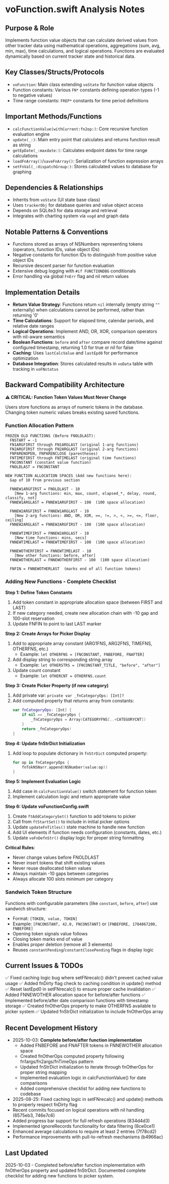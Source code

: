 # voFunction.swift Analysis Notes

## Purpose & Role
Implements function value objects that can calculate derived values from other tracker data using mathematical operations, aggregations (sum, avg, min, max), time calculations, and logical operations. Functions are evaluated dynamically based on current tracker state and historical data.

## Key Classes/Structs/Protocols
- `voFunction`: Main class extending `voState` for function value objects
- Function constants: Various `FN*` constants defining operation types (-1 to negative values)
- Time range constants: `FREP*` constants for time period definitions

## Important Methods/Functions
- `calcFunctionValue(withCurrent:fn2op:)`: Core recursive function evaluation engine
- `update(_:)`: Main entry point that calculates and returns function result as string
- `getEpDate(_:maxdate:)`: Calculates endpoint dates for time range calculations
- `loadFnArray()`/`saveFnArray()`: Serialization of function expression arrays
- `setFnVal(_:dispatchGroup:)`: Stores calculated values to database for graphing

## Dependencies & Relationships
- Inherits from `voState` (UI state base class)
- Uses `trackerObj` for database queries and value object access
- Depends on SQLite3 for data storage and retrieval
- Integrates with charting system via `vogd` and graph data

## Notable Patterns & Conventions
- Functions stored as arrays of NSNumbers representing tokens (operators, function IDs, value object IDs)
- Negative constants for function IDs to distinguish from positive value object IDs
- Recursive descent parser for function evaluation
- Extensive debug logging with `#if FUNCTIONDBG` conditionals
- Error handling via global `FnErr` flag and nil return values

## Implementation Details
- **Return Value Strategy**: Functions return `nil` internally (empty string `""` externally) when calculations cannot be performed, rather than returning '0'
- **Time Calculations**: Support for elapsed time, calendar periods, and relative date ranges
- **Logical Operations**: Implement AND, OR, XOR, comparison operators with nil-aware semantics
- **Boolean Functions**: `before` and `after` compare record date/time against configured timestamp, returning 1.0 for true or nil for false
- **Caching**: Uses `lastCalcValue` and `lastEpd0` for performance optimization
- **Database Integration**: Stores calculated results in `voData` table with tracking in `voFNstatus`

## Backward Compatibility Architecture

**⚠️ CRITICAL: Function Token Values Must Never Change**

Users store functions as arrays of numeric tokens in the database. Changing token numeric values breaks existing saved functions.

### Function Allocation Pattern

```
FROZEN OLD FUNCTIONS (Before FNOLDLAST):
  FNSTART = -1
  FN1ARGFIRST through FN1ARGLAST (original 1-arg functions)
  FN2ARGFIRST through FN2ARGLAST (original 2-arg functions)
  FNPARENOPEN, FNPARENCLOSE (parentheses)
  FNTIMEFIRST through FNTIMELAST (original time functions)
  FNCONSTANT (constant value function)
  FNOLDLAST = FNCONSTANT

NEW FUNCTION ALLOCATION SPACES (Add new functions here):
  Gap of 10 from previous section

  FNNEW1ARGFIRST = FNOLDLAST - 10
    [New 1-arg functions: min, max, count, elapsed_*, delay, round, classify, not]
  FNNEW1ARGLAST = FNNEW1ARGFIRST - 100  (100 space allocation)

  FNNEW2ARGFIRST = FNNEW1ARGLAST - 10
    [New 2-arg functions: AND, OR, XOR, ==, !=, >, <, >=, <=, floor, ceiling]
  FNNEW2ARGLAST = FNNEW2ARGFIRST - 100  (100 space allocation)

  FNNEWTIMEFIRST = FNNEW2ARGLAST - 10
    [New time functions: mins, secs]
  FNNEWTIMELAST = FNNEWTIMEFIRST - 100  (100 space allocation)

  FNNEWOTHERFIRST = FNNEWTIMELAST - 10
    [New other functions: before, after]
  FNNEWOTHERLAST = FNNEWOTHERFIRST - 100  (100 space allocation)

  FNFIN = FNNEWOTHERLAST  (marks end of all function tokens)
```

### Adding New Functions - Complete Checklist

**Step 1: Define Token Constants**
1. Add token constant in appropriate allocation space (between FIRST and LAST)
2. If new category needed, create new allocation chain with -10 gap and 100-slot reservation
3. Update FNFIN to point to last LAST marker

**Step 2: Create Arrays for Picker Display**
1. Add to appropriate array constant (ARG1FNS, ARG2FNS, TIMEFNS, OTHERFNS, etc.)
   - Example: `let OTHERFNS = [FNCONSTANT, FNBEFORE, FNAFTER]`
2. Add display string to corresponding string array
   - Example: `let OTHERSTRS = [FNCONSTANT_TITLE, "before", "after"]`
3. Update count constant
   - Example: `let OTHERCNT = OTHERFNS.count`

**Step 3: Create Picker Property (if new category)**
1. Add private var: `private var _fnCategoryOps: [Int]?`
2. Add computed property that returns array from constants:
   ```swift
   var fnCategoryOps: [Int] {
       if nil == _fnCategoryOps {
           _fnCategoryOps = Array(CATEGORYFNS[..<CATEGORYCNT])
       }
       return _fnCategoryOps!
   }
   ```

**Step 4: Update fnStrDict Initialization**
1. Add loop to populate dictionary in `fnStrDict` computed property:
   ```swift
   for op in fnCategoryOps {
       fnTokNSNarr.append(NSNumber(value:op))
   }
   ```

**Step 5: Implement Evaluation Logic**
1. Add case in `calcFunctionValue()` switch statement for function token
2. Implement calculation logic and return appropriate value

**Step 6: Update voFunctionConfig.swift**
1. Create `ftAddCategorySet()` function to add tokens to picker
2. Call from `ftStartSet()` to include in initial picker options
3. Update `updateFnTitles()` state machine to handle new function
4. Add UI elements if function needs configuration (constants, dates, etc.)
5. Update `voFnDefnStr()` display logic for proper string formatting

**Critical Rules**:
- Never change values before FNOLDLAST
- Never insert tokens that shift existing values
- Never reuse deallocated token values
- Always maintain -10 gaps between categories
- Always allocate 100 slots minimum per category

### Sandwich Token Structure

Functions with configurable parameters (like `constant`, `before`, `after`) use sandwich structure:
- Format: `[TOKEN, value, TOKEN]`
- Example: `[FNCONSTANT, 42.0, FNCONSTANT]` or `[FNBEFORE, 1704067200, FNBEFORE]`
- Opening token signals value follows
- Closing token marks end of value
- Enables proper deletion (remove all 3 elements)
- Reuses `constantPending`/`constantClosePending` flags in display logic

## Current Issues & TODOs
✅ Fixed caching logic bug where setFNrecalc() didn't prevent cached value usage
✅ Added fnDirty flag check to caching condition in update() method
✅ Reset lastEpd0 in setFNrecalc() to ensure proper cache invalidation
✅ Added FNNEWOTHER allocation space for before/after functions
✅ Implemented before/after date comparison functions with timestamp storage
✅ Created fnOtherOps property to make OTHERFNS available to picker system
✅ Updated fnStrDict initialization to include fnOtherOps array

## Recent Development History
- 2025-10-03: **Complete before/after function implementation**
  - Added FNBEFORE and FNAFTER tokens in FNNEWOTHER allocation space
  - Created fnOtherOps computed property following fn1args/fn2args/fnTimeOps pattern
  - Updated fnStrDict initialization to iterate through fnOtherOps for proper string mapping
  - Implemented evaluation logic in calcFunctionValue() for date comparisons
  - Added comprehensive checklist for adding new functions to codebase
- 2025-08-25: Fixed caching logic in setFNrecalc() and update() methods to properly respect fnDirty flag
- Recent commits focused on logical operations with nil handling (6575eb3, 746e7c6)
- Added progress bar support for full refresh operations (834d4d3)
- Implemented ignoreRecords functionality for data filtering (8ce0ce1)
- Enhanced average calculations to require at least 2 entries (7f78cd2)
- Performance improvements with pull-to-refresh mechanisms (b4966ac)

## Last Updated
2025-10-03 - Completed before/after function implementation with fnOtherOps property and updated fnStrDict. Documented complete checklist for adding new functions to picker system.